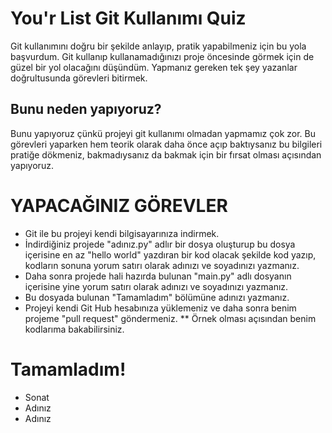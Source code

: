 # You'r List Git Kullanımı Quiz
Git kullanımını doğru bir şekilde anlayıp, pratik yapabilmeniz için bu yola başvurdum. Git kullanıp kullanamadığınızı proje öncesinde görmek için de güzel bir yol olacağını düşündüm. Yapmanız gereken tek şey yazanlar doğrultusunda görevleri bitirmek.

## Bunu neden yapıyoruz?
Bunu yapıyoruz çünkü projeyi git kullanımı olmadan yapmamız çok zor. Bu görevleri yaparken hem teorik olarak daha önce açıp baktıysanız bu bilgileri pratiğe dökmeniz, bakmadıysanız da bakmak için bir fırsat olması açısından yapıyoruz.


# YAPACAĞINIZ GÖREVLER
- Git ile bu projeyi kendi bilgisayarınıza indirmek.
- İndirdiğiniz projede "adınız.py" adlır bir dosya oluşturup bu dosya içerisine en az "hello world" yazdıran bir kod olacak şekilde kod yazıp, kodların sonuna yorum satırı olarak adınızı ve soyadınızı yazmanız.
- Daha sonra projede hali hazırda bulunan "main.py" adlı dosyanın içerisine yine yorum satırı olarak adınızı ve soyadınızı yazmanız.
- Bu dosyada bulunan "Tamamladım" bölümüne adınızı yazmanız.
- Projeyi kendi Git Hub hesabınıza yüklemeniz ve daha sonra benim projeme "pull request" göndermeniz.
** Örnek olması açısından benim kodlarıma bakabilirsiniz.


# Tamamladım!
- Sonat
- Adınız
- Adınız